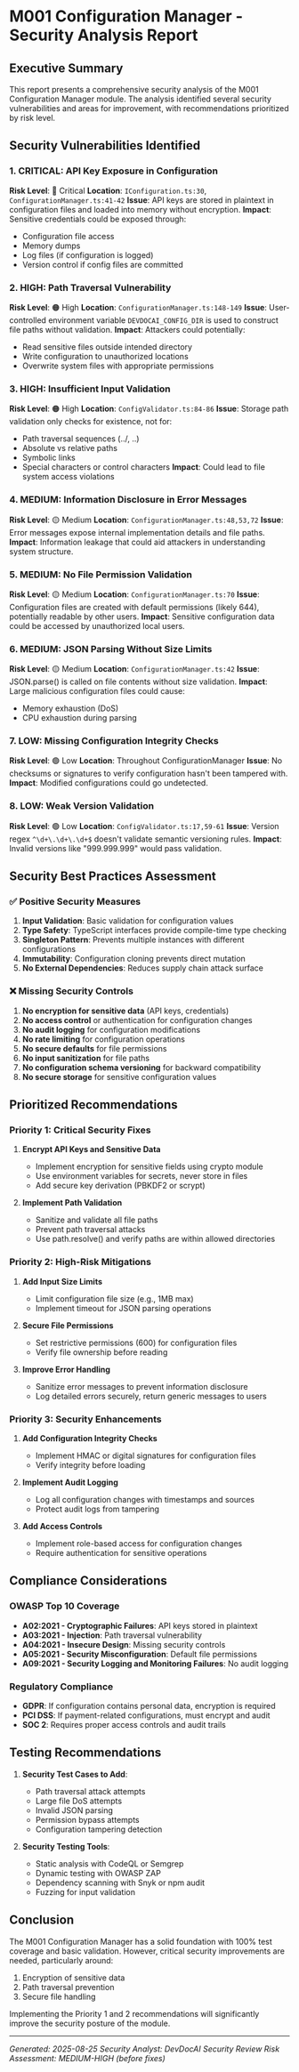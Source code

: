 # M001 Configuration Manager - Security Analysis Report

## Executive Summary

This report presents a comprehensive security analysis of the M001 Configuration Manager module. The analysis identified several security vulnerabilities and areas for improvement, with recommendations prioritized by risk level.

## Security Vulnerabilities Identified

### 1. **CRITICAL: API Key Exposure in Configuration**

**Risk Level**: 🔴 Critical
**Location**: `IConfiguration.ts:30`, `ConfigurationManager.ts:41-42`
**Issue**: API keys are stored in plaintext in configuration files and loaded into memory without encryption.
**Impact**: Sensitive credentials could be exposed through:

- Configuration file access
- Memory dumps
- Log files (if configuration is logged)
- Version control if config files are committed

### 2. **HIGH: Path Traversal Vulnerability**

**Risk Level**: 🟠 High
**Location**: `ConfigurationManager.ts:148-149`
**Issue**: User-controlled environment variable `DEVDOCAI_CONFIG_DIR` is used to construct file paths without validation.
**Impact**: Attackers could potentially:

- Read sensitive files outside intended directory
- Write configuration to unauthorized locations
- Overwrite system files with appropriate permissions

### 3. **HIGH: Insufficient Input Validation**

**Risk Level**: 🟠 High
**Location**: `ConfigValidator.ts:84-86`
**Issue**: Storage path validation only checks for existence, not for:

- Path traversal sequences (../, ..\)
- Absolute vs relative paths
- Symbolic links
- Special characters or control characters
**Impact**: Could lead to file system access violations

### 4. **MEDIUM: Information Disclosure in Error Messages**

**Risk Level**: 🟡 Medium
**Location**: `ConfigurationManager.ts:48,53,72`
**Issue**: Error messages expose internal implementation details and file paths.
**Impact**: Information leakage that could aid attackers in understanding system structure.

### 5. **MEDIUM: No File Permission Validation**

**Risk Level**: 🟡 Medium
**Location**: `ConfigurationManager.ts:70`
**Issue**: Configuration files are created with default permissions (likely 644), potentially readable by other users.
**Impact**: Sensitive configuration data could be accessed by unauthorized local users.

### 6. **MEDIUM: JSON Parsing Without Size Limits**

**Risk Level**: 🟡 Medium
**Location**: `ConfigurationManager.ts:42`
**Issue**: JSON.parse() is called on file contents without size validation.
**Impact**: Large malicious configuration files could cause:

- Memory exhaustion (DoS)
- CPU exhaustion during parsing

### 7. **LOW: Missing Configuration Integrity Checks**

**Risk Level**: 🟢 Low
**Location**: Throughout ConfigurationManager
**Issue**: No checksums or signatures to verify configuration hasn't been tampered with.
**Impact**: Modified configurations could go undetected.

### 8. **LOW: Weak Version Validation**

**Risk Level**: 🟢 Low
**Location**: `ConfigValidator.ts:17,59-61`
**Issue**: Version regex `^\d+\.\d+\.\d+$` doesn't validate semantic versioning rules.
**Impact**: Invalid versions like "999.999.999" would pass validation.

## Security Best Practices Assessment

### ✅ Positive Security Measures

1. **Input Validation**: Basic validation for configuration values
2. **Type Safety**: TypeScript interfaces provide compile-time type checking
3. **Singleton Pattern**: Prevents multiple instances with different configurations
4. **Immutability**: Configuration cloning prevents direct mutation
5. **No External Dependencies**: Reduces supply chain attack surface

### ❌ Missing Security Controls

1. **No encryption for sensitive data** (API keys, credentials)
2. **No access control** or authentication for configuration changes
3. **No audit logging** for configuration modifications
4. **No rate limiting** for configuration operations
5. **No secure defaults** for file permissions
6. **No input sanitization** for file paths
7. **No configuration schema versioning** for backward compatibility
8. **No secure storage** for sensitive configuration values

## Prioritized Recommendations

### Priority 1: Critical Security Fixes

1. **Encrypt API Keys and Sensitive Data**
   - Implement encryption for sensitive fields using crypto module
   - Use environment variables for secrets, never store in files
   - Add secure key derivation (PBKDF2 or scrypt)

2. **Implement Path Validation**
   - Sanitize and validate all file paths
   - Prevent path traversal attacks
   - Use path.resolve() and verify paths are within allowed directories

### Priority 2: High-Risk Mitigations

1. **Add Input Size Limits**
   - Limit configuration file size (e.g., 1MB max)
   - Implement timeout for JSON parsing operations

2. **Secure File Permissions**
   - Set restrictive permissions (600) for configuration files
   - Verify file ownership before reading

3. **Improve Error Handling**
   - Sanitize error messages to prevent information disclosure
   - Log detailed errors securely, return generic messages to users

### Priority 3: Security Enhancements

1. **Add Configuration Integrity Checks**
   - Implement HMAC or digital signatures for configuration files
   - Verify integrity before loading

2. **Implement Audit Logging**
   - Log all configuration changes with timestamps and sources
   - Protect audit logs from tampering

3. **Add Access Controls**
   - Implement role-based access for configuration changes
   - Require authentication for sensitive operations

## Compliance Considerations

### OWASP Top 10 Coverage

- **A02:2021 - Cryptographic Failures**: API keys stored in plaintext
- **A03:2021 - Injection**: Path traversal vulnerability
- **A04:2021 - Insecure Design**: Missing security controls
- **A05:2021 - Security Misconfiguration**: Default file permissions
- **A09:2021 - Security Logging and Monitoring Failures**: No audit logging

### Regulatory Compliance

- **GDPR**: If configuration contains personal data, encryption is required
- **PCI DSS**: If payment-related configurations, must encrypt and audit
- **SOC 2**: Requires proper access controls and audit trails

## Testing Recommendations

1. **Security Test Cases to Add**:
   - Path traversal attack attempts
   - Large file DoS attempts
   - Invalid JSON parsing
   - Permission bypass attempts
   - Configuration tampering detection

2. **Security Testing Tools**:
   - Static analysis with CodeQL or Semgrep
   - Dynamic testing with OWASP ZAP
   - Dependency scanning with Snyk or npm audit
   - Fuzzing for input validation

## Conclusion

The M001 Configuration Manager has a solid foundation with 100% test coverage and basic validation. However, critical security improvements are needed, particularly around:

1. Encryption of sensitive data
2. Path traversal prevention
3. Secure file handling

Implementing the Priority 1 and 2 recommendations will significantly improve the security posture of the module.

---
_Generated: 2025-08-25_
_Security Analyst: DevDocAI Security Review_
_Risk Assessment: MEDIUM-HIGH (before fixes)_
